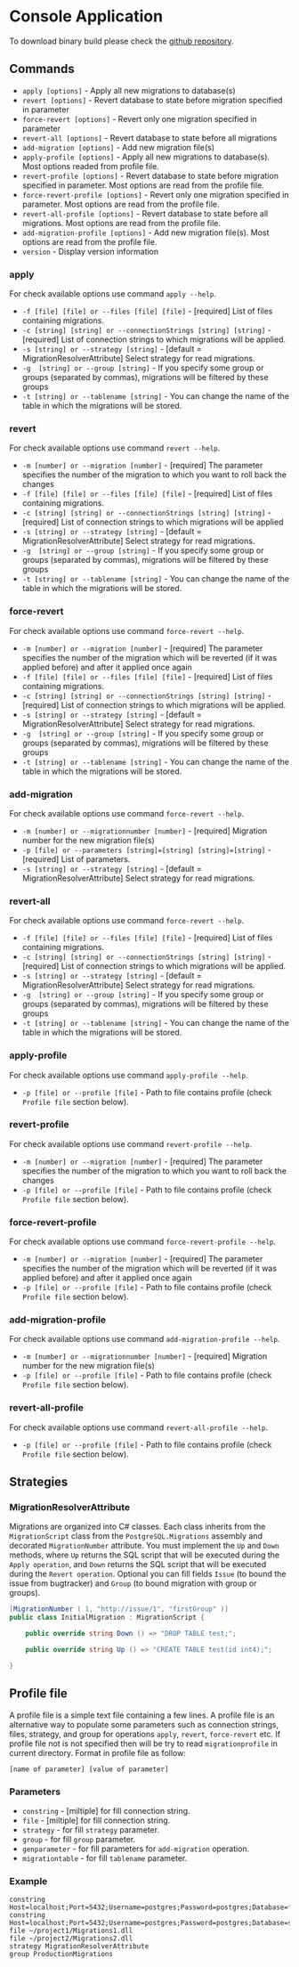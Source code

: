 # Console Application

To download binary build please check the [github repository](https://github.com/EmptyFlow/PostgreSQL.Migrations/releases).

## Commands
 
* `apply [options]` - Apply all new migrations to database(s)
* `revert [options]` - Revert database to state before migration specified in parameter
* `force-revert [options]` - Revert only one migration specified in parameter
* `revert-all [options]` - Revert database to state before all migrations
* `add-migration [options]` - Add new migration file(s)
* `apply-profile [options]` - Apply all new migrations to database(s). Most options readed from profile file.
* `revert-profile [options]` - Revert database to state before migration specified in parameter. Most options are read from the profile file.
* `force-revert-profile [options]` - Revert only one migration specified in parameter. Most options are read from the profile file.
* `revert-all-profile [options]` - Revert database to state before all migrations. Most options are read from the profile file.
* `add-migration-profile [options]` - Add new migration file(s). Most options are read from the profile file.
* `version` - Display version information

### apply
For check available options use command `apply --help`.    

* `-f [file] [file] or --files [file] [file]` - [required] List of files containing migrations.
* `-c [string] [string] or --connectionStrings [string] [string]` - [required] List of connection strings to which migrations will be applied.
* `-s [string] or --strategy [string]` - [default = MigrationResolverAttribute] Select strategy for read migrations.
* `-g  [string] or --group [string]` - If you specify some group or groups (separated by commas), migrations will be filtered by these groups
* `-t [string] or --tablename [string]` - You can change the name of the table in which the migrations will be stored.

### revert
For check available options use command `revert --help`.    

* `-m [number] or --migration [number]` - [required] The parameter specifies the number of the migration to which you want to roll back the changes
* `-f [file] [file] or --files [file] [file]` - [required] List of files containing migrations.
* `-c [string] [string] or --connectionStrings [string] [string]` - [required] List of connection strings to which migrations will be applied
* `-s [string] or --strategy [string]` - [default = MigrationResolverAttribute] Select strategy for read migrations.
* `-g  [string] or --group [string]` - If you specify some group or groups (separated by commas), migrations will be filtered by these groups
* `-t [string] or --tablename [string]` - You can change the name of the table in which the migrations will be stored.

### force-revert
For check available options use command `force-revert --help`.    

* `-m [number] or --migration [number]` - [required] The parameter specifies the number of the migration which will be reverted (if it was applied before) and after it applied once again
* `-f [file] [file] or --files [file] [file]` - [required] List of files containing migrations.
* `-c [string] [string] or --connectionStrings [string] [string]` - [required] List of connection strings to which migrations will be applied.
* `-s [string] or --strategy [string]` - [default = MigrationResolverAttribute] Select strategy for read migrations.
* `-g  [string] or --group [string]` - If you specify some group or groups (separated by commas), migrations will be filtered by these groups
* `-t [string] or --tablename [string]` - You can change the name of the table in which the migrations will be stored.

### add-migration
For check available options use command `force-revert --help`.    

* `-m [number] or --migrationnumber [number]` - [required] Migration number for the new migration file(s)
* `-p [file] or --parameters [string]=[string] [string]=[string]` - [required] List of parameters.
* `-s [string] or --strategy [string]` - [default = MigrationResolverAttribute] Select strategy for read migrations.

### revert-all
For check available options use command `force-revert --help`.    

* `-f [file] [file] or --files [file] [file]` - [required] List of files containing migrations.
* `-c [string] [string] or --connectionStrings [string] [string]` - [required] List of connection strings to which migrations will be applied.
* `-s [string] or --strategy [string]` - [default = MigrationResolverAttribute] Select strategy for read migrations.
* `-g  [string] or --group [string]` - If you specify some group or groups (separated by commas), migrations will be filtered by these groups
* `-t [string] or --tablename [string]` - You can change the name of the table in which the migrations will be stored.

### apply-profile
For check available options use command `apply-profile --help`.    

* `-p [file] or --profile [file]` - Path to file contains profile (check `Profile file` section below).

### revert-profile
For check available options use command `revert-profile --help`.    

* `-m [number] or --migration [number]` - [required] The parameter specifies the number of the migration to which you want to roll back the changes
* `-p [file] or --profile [file]` - Path to file contains profile (check `Profile file` section below).

### force-revert-profile
For check available options use command `force-revert-profile --help`.    

* `-m [number] or --migration [number]` - [required] The parameter specifies the number of the migration which will be reverted (if it was applied before) and after it applied once again
* `-p [file] or --profile [file]` - Path to file contains profile (check `Profile file` section below).

### add-migration-profile
For check available options use command `add-migration-profile --help`.    

* `-m [number] or --migrationnumber [number]` - [required] Migration number for the new migration file(s)
* `-p [file] or --profile [file]` - Path to file contains profile (check `Profile file` section below).

### revert-all-profile
For check available options use command `revert-all-profile --help`.    

* `-p [file] or --profile [file]` - Path to file contains profile (check `Profile file` section below).

## Strategies

### MigrationResolverAttribute
Migrations are organized into C# classes.
Each class inherits from the `MigrationScript` class from the `PostgreSQL.Migrations` assembly and decorated `MigrationNumber` attribute.
You must implement the `Up` and `Down` methods, where `Up` returns the SQL script that will be executed during the `Apply operation`, and `Down` returns the SQL script that will be executed during the `Revert operation`.
Optional you can fill fields `Issue` (to bound the issue from bugtracker) and `Group` (to bound migration with group or groups).
```csharp
[MigrationNumber ( 1, "http://issue/1", "firstGroup" )]
public class InitialMigration : MigrationScript {

    public override string Down () => "DROP TABLE test;";

    public override string Up () => "CREATE TABLE test(id int4);";

}
```

## Profile file
A profile file is a simple text file containing a few lines. A profile file is an alternative way to populate some parameters such as connection strings, files, strategy, and group for operations `apply`, `revert`, `force-revert` etc.
If profile file not is not specified then will be try to read `migrationprofile` in current directory.
Format in profile file as follow:
```
[name of parameter] [value of parameter]
```
### Parameters
* `constring` - [miltiple] for fill connection string.
* `file` - [miltiple] for fill connection string.
* `strategy` - for fill `strategy` parameter.
* `group` - for fill `group` parameter.
* `genparameter` - for fill parameters for `add-migration` operation.
* `migrationtable` - for fill `tablename` parameter.
### Example
```
constring Host=localhost;Port=5432;Username=postgres;Password=postgres;Database=firstdatabase
constring Host=localhost;Port=5432;Username=postgres;Password=postgres;Database=seconddatabase
file ~/project1/Migrations1.dll
file ~/project2/Migrations2.dll
strategy MigrationResolverAttribute
group ProductionMigrations
```

